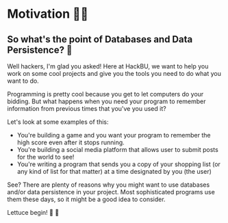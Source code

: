 # Motivation 🏅🏅

## So what's the point of Databases and Data Persistence? 🤔

Well hackers, I'm glad you asked! Here at HackBU, we want to help you work on some cool projects and give you the tools you need to do what you want to do.

Programming is pretty cool because you get to let computers do your bidding. But what happens when you need your program to remember information from previous times that you've you used it?

Let's look at some examples of this:
* You're building a game and you want your program to remember the high score even after it stops running.
* You're building a social media platform that allows user to submit posts for the world to see!
* You're writing a program that sends you a copy of your shopping list (or any kind of list for that matter) at a time designated by you (the user)

See? There are plenty of reasons why you might want to use databases and/or data persistence in your project. Most sophisticated programs use them these days, so it might be a good idea to consider.

Lettuce begin! 🥗 🥗
